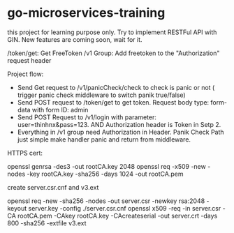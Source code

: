 # go-microservices-training
this project for learning purpose only.
Try to implement RESTFul API with GIN.
New features are coming soon, wait for it.

/token/get: Get FreeToken
/v1 Group: Add freetoken to the "Authorization" request header

Project flow:
 - Send Get request to /v1/panicCheck/check to check is panic or not ( trigger panic check middleware to switch panik true/false)
 - Send POST request to /token/get to get token. Request body type: form-data with form ID: admin
 - Send POST Request to /v1/login with parameter: user=thinhnx&pass=123. AND Authorization header is Token in Setp 2.
 - Everything in /v1 group need Authorization in Header. Panik Check Path just simple make handler panic and return from middleware.


 HTTPS cert:

openssl genrsa -des3 -out rootCA.key 2048
openssl req -x509 -new -nodes -key rootCA.key -sha256 -days 1024 -out rootCA.pem

create server.csr.cnf and v3.ext

openssl req -new -sha256 -nodes -out server.csr -newkey rsa:2048 -keyout server.key -config ./server.csr.cnf
openssl x509 -req -in server.csr -CA rootCA.pem -CAkey rootCA.key -CAcreateserial -out server.crt -days 800 -sha256 -extfile v3.ext